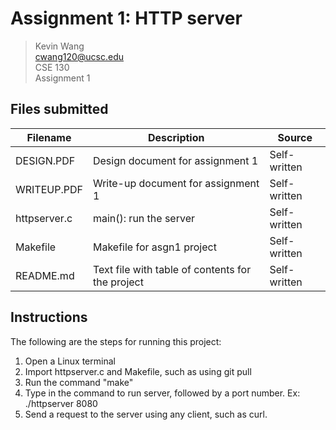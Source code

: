 
# Assignment 1: HTTP server
> Kevin Wang  
> cwang120@ucsc.edu  
> CSE 130  
> Assignment 1


## Files submitted
Filename | Description | Source
-----------| ---------- | --------
DESIGN.PDF| Design document for assignment 1 | Self-written
WRITEUP.PDF | Write-up document for assignment 1 | Self-written
httpserver.c | main(): run the server| Self-written
Makefile | Makefile for asgn1 project	| Self-written
README.md | Text file with table of contents for the project	| Self-written

## Instructions
The following are the steps for running this project:
1. Open a Linux terminal
2. Import httpserver.c and Makefile, such as using git pull
3. Run the command "make"
4. Type in the command to run server, followed by a port number.
     Ex: ./httpserver 8080
5. Send a request to the server using any client, such as curl.
